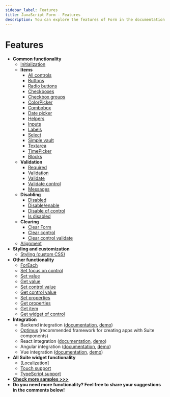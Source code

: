 ```yaml
---
sidebar_label: Features
title: JavaScript Form - Features 
description: You can explore the features of Form in the documentation of the DHTMLX JavaScript UI library. Browse developer guides and API reference, try out code examples and live demos, and download a free 30-day evaluation version of DHTMLX Suite 7.
---
```


# Features


- **Common functionality**
    - [Initialization](https://snippet.dhtmlx.com/yut2mnsz)
    - **Items**
        - [All controls](https://snippet.dhtmlx.com/ikyyekxq)
        - [Buttons](https://snippet.dhtmlx.com/qgxzwyfa)
        - [Radio buttons](https://snippet.dhtmlx.com/ycp1cbct)
        - [Checkboxes](https://snippet.dhtmlx.com/scs712zl)
        - [Checkbox groups](https://snippet.dhtmlx.com/p89u4ovb)
        - [ColorPicker](https://snippet.dhtmlx.com/n52dl19s)
        - [Combobox](https://snippet.dhtmlx.com/wla7u1xq)
        - [Date picker](https://snippet.dhtmlx.com/q3yk7e6s)
        - [Helpers](https://snippet.dhtmlx.com/84k1mstw)
        - [Inputs](https://snippet.dhtmlx.com/9q8fubjm)
        - [Labels](https://snippet.dhtmlx.com/7m2wxs8c)
        - [Select](https://snippet.dhtmlx.com/yo9w9o2t)
        - [Simple vault](https://snippet.dhtmlx.com/ofy4k51o)
        - [Textarea](https://snippet.dhtmlx.com/mt93jzrk)
        - [TimePicker](https://snippet.dhtmlx.com/4k3o8p7b)
        - [Blocks](https://snippet.dhtmlx.com/1pzybtja)
    - **Validation**
        - [Required](https://snippet.dhtmlx.com/0pr3var0)
        - [Validation](https://snippet.dhtmlx.com/3cz9v7rm)
        - [Validate](https://snippet.dhtmlx.com/pmz0zk16)
        - [Validate control](https://snippet.dhtmlx.com/2wz5lfbp)
        - [Messages](https://snippet.dhtmlx.com/yhiuq2mi)
    - **Disabling**
        - [Disabled](https://snippet.dhtmlx.com/7qjwg2sw)
        - [Disable/enable](https://snippet.dhtmlx.com/few71nk2)
        - [Disable of control](https://snippet.dhtmlx.com/n0ndn215)
        - [Is disabled](https://snippet.dhtmlx.com/lthu8p6p)
    - **Clearing**
        - [Clear Form](https://snippet.dhtmlx.com/a64ih4ih)
        - [Clear control](https://snippet.dhtmlx.com/82i6levj)
        - [Clear control validate](https://snippet.dhtmlx.com/2yj3obz2)
    - [Alignment](https://snippet.dhtmlx.com/jjhkypod)
- **Styling and customization**
    - [Styling (custom CSS)](https://snippet.dhtmlx.com/wnscgb50)
- **Other functionality**
    - [ForEach](https://snippet.dhtmlx.com/hqzqpavs)
    - [Set focus on control](https://snippet.dhtmlx.com/tye82oqs)
    - [Set value](https://snippet.dhtmlx.com/7nxbtlzs)
    - [Get value](https://snippet.dhtmlx.com/odod5v12)
    - [Set control value](https://snippet.dhtmlx.com/ptwm9ttd)
    - [Get control value](https://snippet.dhtmlx.com/q3u16v01)
    - [Set properties](https://snippet.dhtmlx.com/67s17ve7)
    - [Get properties](https://snippet.dhtmlx.com/7ubqapqq)
    - [Get item](https://snippet.dhtmlx.com/ocfas6go)
    - [Get widget of control](https://snippet.dhtmlx.com/0aqkdsi7)
- **Integration**
    - Backend integration ([documentation](integration/suite_and_backend.md), [demo](https://github.com/DHTMLX/nodejs-suite-demo))
    - [Optimus](optimus_guides/index.md) (recommended framework for creating apps with Suite components)
    - React integration ([documentation](integration/suite_and_react.md), [demo](https://github.com/DHTMLX/react-widgets))
    - Angular integration ([documentation](integration/suite_and_angular.md), [demo](https://github.com/DHTMLX/angular-suite-demo))
    - Vue integration ([documentation](integration/suite_and_vue.md), [demo](https://github.com/DHTMLX/vue-suite-demo))
- **All Suite widget functionality**
    - [Localization]
    - [Touch support](https://snippet.dhtmlx.com/q3cu6x1a)
    - [TypeScript support](common_features/using_typescript.md)
- [**Check more samples >>>**](https://snippet.dhtmlx.com/all?text=colorpicker)
- **Do you need more functionality? Feel free to share your suggestions in the comments below!**
